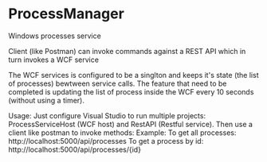 # ProcessManager
Windows processes service

Client (like Postman) can invoke commands against a REST API which in turn invokes a WCF service

The WCF services is configured to be a singlton and keeps it's state (the list of processes) bewtween service calls.
The feature that need to be completed is updating the list of process inside the WCF every 10 seconds (without using a timer).

Usage: Just configure Visual Studio to run multiple projects: ProcessServiceHost (WCF host) and RestAPI (Restful service).
       Then use a client like postman to invoke methods:
       Example: To get all processes: http://localhost:5000/api/processes
                To get a process by id: http://localhost:5000/api/processes/{id}
